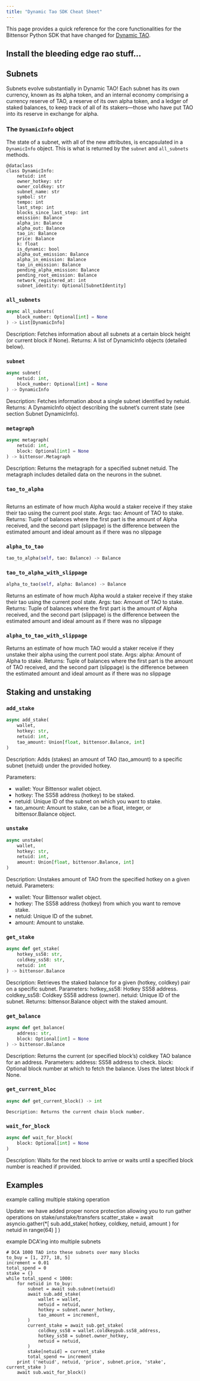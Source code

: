 ```yaml
---
title: "Dynamic Tao SDK Cheat Sheet"
---
```


This page provides a quick reference for the core functionalities for the Bittensor Python SDK that have changed for [Dynamic TAO](./index.md).


## Install the bleeding edge rao stuff...


## Subnets
Subnets evolve substantially in Dynamic TAO! Each subnet has its own currency, known as its alpha token, and an internal economy comprising a currency reserve of TAO, a reserve of its own alpha token, and a ledger of staked balances, to keep track of all of its stakers&mdash;those who have put TAO into its reserve in exchange for alpha.

### The `DynamicInfo` object

The state of a subnet, with all of the new attributes, is encapsulated in a `DynamicInfo` object. This is what is returned by the `subnet` and `all_subnets` methods.

```
@dataclass
class DynamicInfo:
    netuid: int
    owner_hotkey: str
    owner_coldkey: str
    subnet_name: str
    symbol: str
    tempo: int
    last_step: int
    blocks_since_last_step: int
    emission: Balance
    alpha_in: Balance
    alpha_out: Balance
    tao_in: Balance
    price: Balance
    k: float
    is_dynamic: bool
    alpha_out_emission: Balance
    alpha_in_emission: Balance
    tao_in_emission: Balance
    pending_alpha_emission: Balance
    pending_root_emission: Balance
    network_registered_at: int
    subnet_identity: Optional[SubnetIdentity]

```

### `all_subnets`
```python
async all_subnets(
    block_number: Optional[int] = None
) -> List[DynamicInfo]

```

Description: Fetches information about all subnets at a certain block height (or current block if None).
Returns: A list of DynamicInfo objects (detailed below).

### `subnet`
```python
async subnet(
    netuid: int, 
    block_number: Optional[int] = None
) -> DynamicInfo

```
Description: Fetches information about a single subnet identified by netuid.
Returns: A DynamicInfo object describing the subnet’s current state (see section Subnet DynamicInfo).

### `metagraph`
```python
async metagraph(
    netuid: int, 
    block: Optional[int] = None
) -> bittensor.Metagraph
```
Description: Returns the metagraph for a specified subnet netuid. The metagraph includes detailed data on the neurons in the subnet.

### `tao_to_alpha`
```python

```
Returns an estimate of how much Alpha would a staker receive if they stake their tao using the current pool state.
        Args:
            tao: Amount of TAO to stake.
        Returns:
            Tuple of balances where the first part is the amount of Alpha received, and the
            second part (slippage) is the difference between the estimated amount and ideal
            amount as if there was no slippage
### `alpha_to_tao`
```python
tao_to_alpha(self, tao: Balance) -> Balance
```
### `tao_to_alpha_with_slippage`
```python
alpha_to_tao(self, alpha: Balance) -> Balance
```

Returns an estimate of how much Alpha would a staker receive if they stake their tao using the current pool state.
Args:
    tao: Amount of TAO to stake.
Returns:
    Tuple of balances where the first part is the amount of Alpha received, and the
    second part (slippage) is the difference between the estimated amount and ideal
    amount as if there was no slippage
### `alpha_to_tao_with_slippage`


Returns an estimate of how much TAO would a staker receive if they unstake their alpha using the current pool state.
Args:
    alpha: Amount of Alpha to stake.
Returns:
    Tuple of balances where the first part is the amount of TAO received, and the
    second part (slippage) is the difference between the estimated amount and ideal
    amount as if there was no slippage

## Staking and unstaking

### `add_stake`

```python
async add_stake(
    wallet, 
    hotkey: str, 
    netuid: int, 
    tao_amount: Union[float, bittensor.Balance, int]
)
```
Description: Adds (stakes) an amount of TAO (tao_amount) to a specific subnet (netuid) under the provided hotkey.

Parameters:
- wallet: Your Bittensor wallet object.
- hotkey: The SS58 address (hotkey) to be staked.
- netuid: Unique ID of the subnet on which you want to stake.
- tao_amount: Amount to stake, can be a float, integer, or bittensor.Balance object.

### `unstake`
```python
async unstake(
    wallet, 
    hotkey: str, 
    netuid: int, 
    amount: Union[float, bittensor.Balance, int]
)

```

Description: Unstakes amount of TAO from the specified hotkey on a given netuid.
Parameters:
- wallet: Your Bittensor wallet object.
- hotkey: The SS58 address (hotkey) from which you want to remove stake.
- netuid: Unique ID of the subnet.
- amount: Amount to unstake.

### `get_stake`
```python
async def get_stake(
    hotkey_ss58: str, 
    coldkey_ss58: str, 
    netuid: int
) -> bittensor.Balance

```

Description: Retrieves the staked balance for a given (hotkey, coldkey) pair on a specific subnet.
Parameters:
    hotkey_ss58: Hotkey SS58 address.
    coldkey_ss58: Coldkey SS58 address (owner).
    netuid: Unique ID of the subnet.
Returns: bittensor.Balance object with the staked amount.


### `get_balance`
```python
async def get_balance(
    address: str, 
    block: Optional[int] = None
) -> bittensor.Balance

```

Description: Returns the current (or specified block’s) coldkey TAO balance for an address.
Parameters:
    address: SS58 address to check.
    block: Optional block number at which to fetch the balance. Uses the latest block if None.




### `get_current_bloc`
```python
async def get_current_block() -> int

```
    Description: Returns the current chain block number.
### `wait_for_block`
```python
async def wait_for_block(
    block: Optional[int] = None
)

```
Description: Waits for the next block to arrive or waits until a specified block number is reached if provided.


## Examples
example calling multiple staking operation

Update: we have added proper nonce protection allowing you to run gather operations on stake/unstake/transfers 
scatter_stake = await asyncio.gather(*[ sub.add_stake( hotkey, coldkey, netuid, amount ) for netuid in range(64) ] )


example DCA'ing into multiple subnets
```
# DCA 1000 TAO into these subnets over many blocks
to_buy = [1, 277, 18, 5]
increment = 0.01
total_spend = 0
stake = {}
while total_spend < 1000:
    for netuid in to_buy:
        subnet = await sub.subnet(netuid)
        await sub.add_stake( 
            wallet = wallet, 
            netuid = netuid, 
            hotkey = subnet.owner_hotkey, 
            tao_amount = increment, 
        )
        current_stake = await sub.get_stake(
            coldkey_ss58 = wallet.coldkeypub.ss58_address,
            hotkey_ss58 = subnet.owner_hotkey,
            netuid = netuid,
        )
        stake[netuid] = current_stake
        total_spend += increment
    print ('netuid', netuid, 'price', subnet.price, 'stake', current_stake )
    await sub.wait_for_block()




```